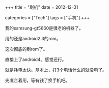 +++
title = "刷机"
date = 2012-12-31

categories = ["Tech"]
tags = ["手机"]
+++

我的samsung-gt5660是很老的机器了。

用的还是android2.3的rom。

这次彻底的刷rom了。

直接上了android4。感觉还行。

就是耗电太快。基本上，打3个电话什么的就没电了。

先凑合着用，等有钱了换手机吧。


